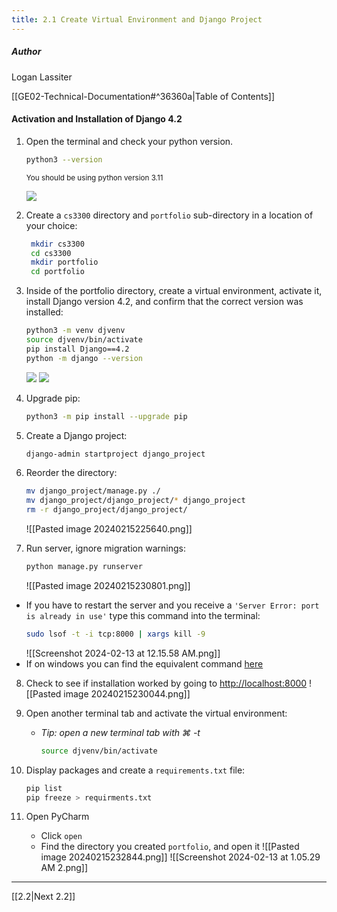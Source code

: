 ```yaml
---
title: 2.1 Create Virtual Environment and Django Project
---
```

##### Author
Logan Lassiter

[[GE02-Technical-Documentation#^36360a|Table of Contents]]



#### Activation and Installation of Django 4.2

 1. Open the terminal and check your python version.

	```bash
	python3 --version
	```

	<sub>You should be using python version 3.11</sub>
	
	![](attachments/Pasted%20image%2020240215124120.png)
2. Create a `cs3300` directory and `portfolio` sub-directory in a location of your choice:
   ```bash
	mkdir cs3300
	cd cs3300
	mkdir portfolio
	cd portfolio
	```

3. Inside of the portfolio directory, create a virtual environment, activate it, install Django version 4.2, and confirm that the correct version was installed:
	```bash
	python3 -m venv djvenv
	source djvenv/bin/activate
	pip install Django==4.2
	python -m django --version
	```
	![](attachments/Pasted%20image%2020240215124132.png)
	![](attachments/Pasted%20image%2020240215124140.png)
4. Upgrade pip:
   ```bash
   python3 -m pip install --upgrade pip
   ```

5. Create a Django project:
   ```bash
   django-admin startproject django_project
   ```

6. Reorder the directory:
   ```bash
   mv django_project/manage.py ./
   mv django_project/django_project/* django_project
   rm -r django_project/django_project/
   ```
   ![[Pasted image 20240215225640.png]]

7. Run server, ignore migration warnings:
   ```bash
   python manage.py runserver
   ```
   ![[Pasted image 20240215230801.png]]
* If you have to restart the server and you receive a `'Server Error: port is already in use'` type this command into the terminal:
  ```bash
  sudo lsof -t -i tcp:8000 | xargs kill -9
  ```
  ![[Screenshot 2024-02-13 at 12.15.58 AM.png]]
* If on windows you can find the equivalent command [here](https://stackoverflow.com/questions/20239232/django-server-error-port-is-already-in-use)

8. Check to see if installation worked by going to [http://localhost:8000](http://localhost:8000)
   ![[Pasted image 20240215230044.png]]
9. Open another terminal tab and activate the virtual environment:
   * *Tip: open a new terminal tab with ⌘ -t*
	 ```bash
	 source djvenv/bin/activate
	 ```

10. Display packages and create a `requirements.txt` file:
	```bash
	pip list
	pip freeze > requirments.txt
	```

11. Open PyCharm
    * Click `open`
    * Find the directory you created `portfolio`, and open it
    ![[Pasted image 20240215232844.png]]
    ![[Screenshot 2024-02-13 at 1.05.29 AM 2.png]]
***
[[2.2|Next 2.2]]